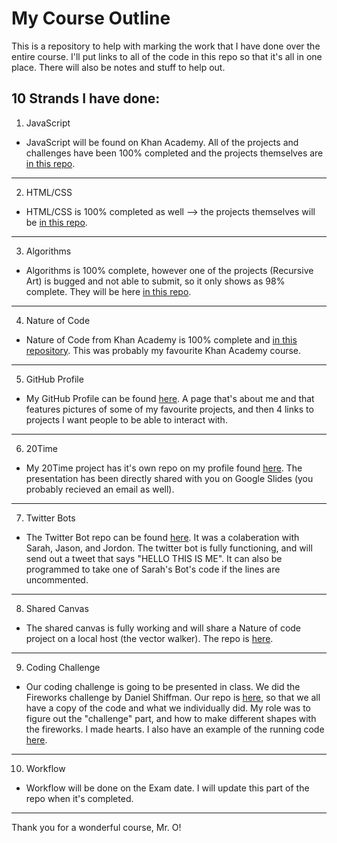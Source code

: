# My Course Outline
This is a repository to help with marking the work that I have done over the entire course. I'll put links to all of the code in this repo so that it's all in one place. There will also be notes and stuff to help out.

## 10 Strands I have done:
1. JavaScript
* JavaScript will be found on Khan Academy. All of the projects and challenges have been 100% completed and the projects themselves are [in this repo](https://github.com/AYJACKSON-ICS4U/9-projects-on-learning-js-on-khan-nikitayvchv). 
---------------------
2. HTML/CSS
* HTML/CSS is 100% completed as well --> the projects themselves will be [in this repo](https://github.com/AYJACKSON-ICS4U/intro-to-html-css-nikitayvchv).
---------------------
3. Algorithms
* Algorithms is 100% complete, however one of the projects (Recursive Art) is bugged and not able to submit, so it only shows as 98% complete. They will be here [in this repo](https://github.com/AYJACKSON-ICS4U/computer-science-algorithms-nikitayvchv).
---------------------
4. Nature of Code
* Nature of Code from Khan Academy is 100% complete and [in this repository](https://github.com/nikitayvchv/NatureOfCode). This was probably my favourite Khan Academy course.
---------------------
5. GitHub Profile
* My GitHub Profile can be found [here](https://nikitayvchv.github.io/GithubProfile/Profile/). A page that's about me and that features pictures of some of my favourite projects, and then 4 links to projects I want people to be able to interact with.
---------------------
6. 20Time
* My 20Time project has it's own repo on my profile found [here](https://github.com/nikitayvchv/20TimeProject). The presentation has been directly shared with you on Google Slides (you probably recieved an email as well).
---------------------
7. Twitter Bots
* The Twitter Bot repo can be found [here](https://github.com/AYJACKSON-ICS4U/twitter-bots-nikita-sarah-jason-and-jordan). It was a colaberation with Sarah, Jason, and Jordon. The twitter bot is fully functioning, and will send out a tweet that says "HELLO THIS IS ME". It can also be programmed to take one of Sarah's Bot's code if the lines are uncommented.
---------------------
8. Shared Canvas
* The shared canvas is fully working and will share a Nature of code project on a local host (the vector walker). The repo is [here](https://github.com/sarahchoww/shared-drawing-canvas-websockets-and-p5-js-sarah-jordan).
---------------------
9. Coding Challenge
* Our coding challenge is going to be presented in class. We did the Fireworks challenge by Daniel Shiffman. Our repo is [here](https://github.com/JNGUY5/FireworksCodingChalleng), so that we all have a copy of the code and what we individually did. My role was to figure out the "challenge" part, and how to make different shapes with the fireworks. I made hearts. I also have an example of the running code [here](https://nikitayvchv.github.io/Fireworks/my_fireworks/my_project/).
---------------------
10. Workflow
* Workflow will be done on the Exam date. I will update this part of the repo when it's completed.
---------------------
Thank you for a wonderful course, Mr. O!

